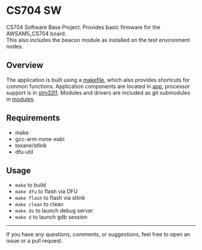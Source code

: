# CS704 SW

CS704 Software Base Project. Provides basic firmware for the AWSAM5_CS704 board.  
This also includes the beacon module as installed on the test environment nodes.  

## Overview

The application is built using a [makefile](Makefile), which also provides shortcuts for common functions.
Application components are located in [app](/app), processor support is in [stm32l1](/stm32l1).
Modules and drivers are included as git submodules in [modules](/modules).

## Requirements

 - make
 - gcc-arm-none-eabi
 - texane/stlink
 - dfu-util

## Usage

 - `make` to build
 - `make dfu` to flash via DFU
 - `make flash` to flash via stlink
 - `make clean` to clean
 - `make ds` to launch debug server
 - `make d` to launch gdb session


------

If you have any questions, comments, or suggestions, feel free to open an issue or a pull request.
